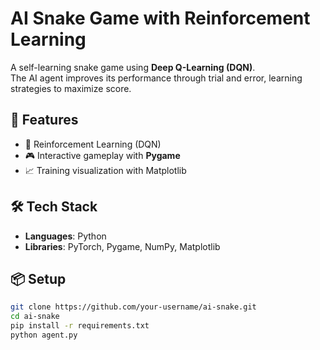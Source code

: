 # AI Snake Game with Reinforcement Learning

A self-learning snake game using **Deep Q-Learning (DQN)**.  
The AI agent improves its performance through trial and error, learning strategies to maximize score.

## 🚀 Features
- 🐍 Reinforcement Learning (DQN)
- 🎮 Interactive gameplay with **Pygame**
- 📈 Training visualization with Matplotlib

## 🛠️ Tech Stack
- **Languages**: Python
- **Libraries**: PyTorch, Pygame, NumPy, Matplotlib

## 📦 Setup
```bash
git clone https://github.com/your-username/ai-snake.git
cd ai-snake
pip install -r requirements.txt
python agent.py
